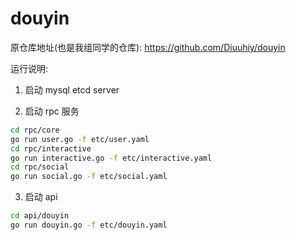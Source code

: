 # douyin

原仓库地址(也是我组同学的仓库): 
https://github.com/Diuuhiy/douyin

运行说明:

1. 启动 mysql etcd server

2. 启动 rpc 服务
```bash
cd rpc/core
go run user.go -f etc/user.yaml
cd rpc/interactive
go run interactive.go -f etc/interactive.yaml
cd rpc/social
go run social.go -f etc/social.yaml
```

3. 启动 api
```bash
cd api/douyin
go run douyin.go -f etc/douyin.yaml
```

